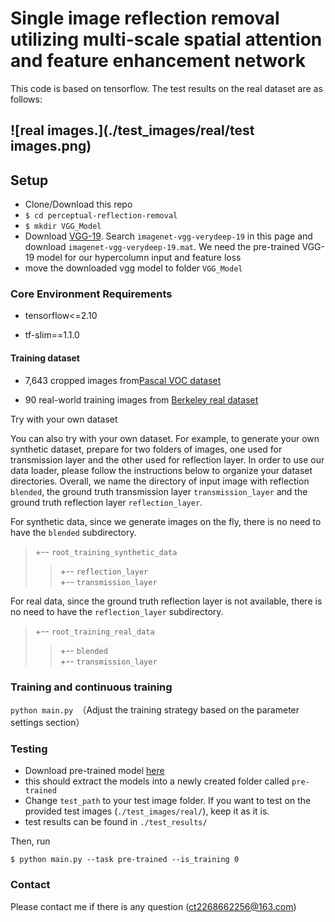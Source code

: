 # Single image reflection removal utilizing multi-scale spatial attention and feature enhancement network

This code is based on tensorflow. The test results on the real dataset are as follows:

## ![real images.](./test_images/real/test images.png)


## Setup

* Clone/Download this repo
* `$ cd perceptual-reflection-removal`
* `$ mkdir VGG_Model`
* Download [VGG-19](http://www.vlfeat.org/matconvnet/pretrained/#downloading-the-pre-trained-models). Search `imagenet-vgg-verydeep-19` in this page and download `imagenet-vgg-verydeep-19.mat`. We need the pre-trained VGG-19 model for our hypercolumn input and feature loss
* move the downloaded vgg model to folder `VGG_Model`

### Core Environment Requirements

* tensorflow<=2.10

* tf-slim==1.1.0 

#### Training dataset

* 7,643 cropped images  from[Pascal VOC dataset](http://host.robots.ox.ac.uk/pascal/VOC/) 

* 90 real-world training images from [Berkeley real dataset](https://github.com/ceciliavision/perceptual-reflection-removal) 

Try with your own dataset

You can also try with your own dataset. For example, to generate your own synthetic dataset, prepare for two folders of images, one used for transmission layer and the other used for reflection layer. In order to use our data loader, please follow the instructions below to organize your dataset directories. Overall, we name the directory of input image with reflection `blended`, the ground truth transmission layer `transmission_layer` and the ground truth reflection layer `reflection_layer`.

For synthetic data, since we generate images on the fly, there is no need to have the `blended` subdirectory.
>+-- `root_training_synthetic_data`<br>
>>+-- `reflection_layer`<br>
>>+-- `transmission_layer`<br>

For real data, since the ground truth reflection layer is not available, there is no need to have the `reflection_layer` subdirectory.
>+-- `root_training_real_data`<br>
>>+-- `blended`<br>
>>+-- `transmission_layer`<br>


### Training and continuous training

`python main.py `（Adjust the training strategy based on the parameter settings section）

###  Testing

* Download pre-trained model [here](https://drive.google.com/file/d/1660b2B_0a5lS7fxRfusMXqqobO2nNJfx/view?usp=drivesdk)
* this should extract the models into a newly created folder called `pre-trained`
* Change `test_path`  to your test image folder. If you want to test on the provided test images (`./test_images/real/`), keep it as it is.
* test results can be found in `./test_results/`

Then, run

`$ python main.py --task pre-trained --is_training 0`


###  Contact

Please contact me if there is any question (ct2268662256@163.com)
